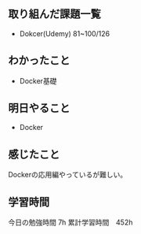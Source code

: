 ## 取り組んだ課題一覧
- Dokcer(Udemy) 81~100/126

## わかったこと
- Docker基礎

## 明日やること
- Docker

## 感じたこと
Dockerの応用編やっているが難しい。

## 学習時間
今日の勉強時間 7h
累計学習時間　452h
